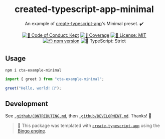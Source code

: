 <h1 align="center">created-typescript-app-minimal</h1>

<p align="center">
	An example of <a href="https://github.com/JoshuaKGoldberg/create-typescript-app">create-typescript-app</a>'s Minimal preset.
	✔️
</p>

<p align="center">
	<a href="https://github.com/bingo-examples/created-typescript-app-minimal/blob/main/.github/CODE_OF_CONDUCT.md" target="_blank"><img alt="🤝 Code of Conduct: Kept" src="https://img.shields.io/badge/%F0%9F%A4%9D_code_of_conduct-kept-21bb42" /></a>
	<a href="https://codecov.io/gh/bingo-examples/created-typescript-app-minimal" target="_blank"><img alt="🧪 Coverage" src="https://img.shields.io/codecov/c/github/bingo-examples/created-typescript-app-minimal?label=%F0%9F%A7%AA%20coverage" /></a>
	<a href="https://github.com/bingo-examples/created-typescript-app-minimal/blob/main/LICENSE.md" target="_blank"><img alt="📝 License: MIT" src="https://img.shields.io/badge/%F0%9F%93%9D_license-MIT-21bb42.svg"></a>
	<a href="http://npmjs.com/package/created-typescript-app-minimal"><img alt="📦 npm version" src="https://img.shields.io/npm/v/created-typescript-app-minimal?color=21bb42&label=%F0%9F%93%A6%20npm" /></a>
	<img alt="💪 TypeScript: Strict" src="https://img.shields.io/badge/%F0%9F%92%AA_typescript-strict-21bb42.svg" />
</p>

## Usage

```shell
npm i cta-example-minimal
```

```ts
import { greet } from "cta-example-minimal";

greet("Hello, world! 💖");
```

## Development

See [`.github/CONTRIBUTING.md`](./.github/CONTRIBUTING.md), then [`.github/DEVELOPMENT.md`](./.github/DEVELOPMENT.md).
Thanks! 💖

<!-- You can remove this notice if you don't want it 🙂 no worries! -->

> 💝 This package was templated with [`create-typescript-app`](https://github.com/JoshuaKGoldberg/create-typescript-app) using the [Bingo engine](https://create.bingo).
